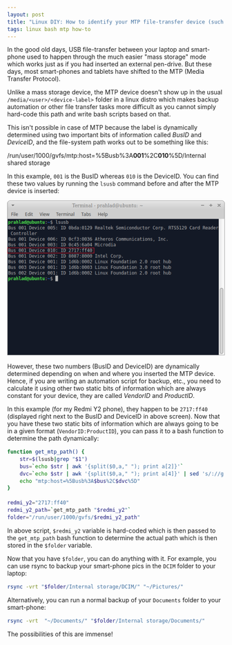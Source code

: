 ```yaml
---
layout: post
title: "Linux DIY: How to identify your MTP file-transfer device (such as smart-phone) in Bash"
tags: linux bash mtp how-to
---
```


In the good old days, USB file-transfer between your laptop and smart-phone used to happen through the much easier "mass storage" mode which works just as if you had inserted an external pen-drive. But these days, most smart-phones and tablets have shifted to the MTP (Media Transfer Protocol).

Unlike a mass storage device, the MTP device doesn't show up in the usual `/media/<user>/<device-label>` folder in a linux distro which makes backup automation or other file transfer tasks more difficult as you cannot simply hard-code this path and write bash scripts based on that.

This isn't possible in case of MTP because the label is dynamically determined using two important bits of information called *BusID* and *DeviceID*, and the file-system path works out to be something like this:

/run/user/1000/gvfs/mtp:host=%5Busb%3A**001**%2C**010**%5D/Internal shared storage
	
In this example, `001` is the BusID whereas `010` is the DeviceID. You can find these two values by running the `lsusb` command before and after the MTP device is inserted:

![bash lsusb](/uploads/lsusb1.png)

However, these two numbers (BusID and DeviceID) are dynamically determined depending on when and where you inserted the MTP device. Hence, if you are writing an automation script for backup, etc., you need to calculate it using other two static bits of information which are always constant for your device, they are called *VendorID* and *ProductID*.

In this example (for my Redmi Y2 phone), they happen to be `2717:ff40` (displayed right next to the BusID and DeviceID in above screen). Now that you have these two static bits of information which are always going to be in a given format (`VendorID:ProductID`), you can pass it to a bash function to determine the path dynamically:

```bash
function get_mtp_path() {
	str=$(lsusb|grep "$1")
	bus=`echo $str | awk '{split($0,a," "); print a[2]}'`
	dvc=`echo $str | awk '{split($0,a," "); print a[4]}' | sed 's/://g' `
	echo "mtp:host=%5Busb%3A$bus%2C$dvc%5D"
}

redmi_y2="2717:ff40"
redmi_y2_path=`get_mtp_path "$redmi_y2"`
folder="/run/user/1000/gvfs/$redmi_y2_path"
```

In above script, `$redmi_y2` variable is hard-coded which is then passed to the `get_mtp_path` bash function to determine the actual path which is then stored in the `$folder` variable.

Now that you have `$folder`, you can do anything with it. For example, you can use rsync to backup your smart-phone pics in the `DCIM` folder to your laptop:

```bash
rsync -vrt "$folder/Internal storage/DCIM/" "~/Pictures/"
```

Alternatively, you can run a normal backup of your `Documents` folder to your smart-phone:

```bash
rsync -vrt  "~/Documents/" "$folder/Internal storage/Documents/"
```

The possibilities of this are immense!